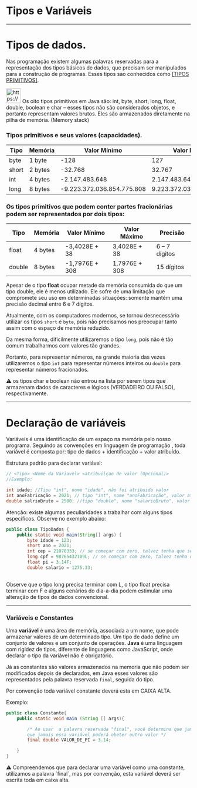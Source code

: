 # Tipos e Variáveis

---

# Tipos de dados.

Nas programação existem algumas palavras reservadas para a representação dos tipos básicos de dados, que precisam ser manipulados para a construção de programas. Esses tipos sao conhecidos como [[TIPOS PRIMITIVOS]](https://dicasdeprogramacao.com.br/tipos-de-dados-primitivos/).

<aside>
<img src="https://www.notion.so/icons/exclamation-mark_purple.svg" alt="https://www.notion.so/icons/exclamation-mark_purple.svg" width="40px" /> Os oito tipos primitivos em Java são:
int, byte, short, long, float, double, boolean e char – esses tipos não são considerados objetos, e portanto representam valores brutos. Eles são armazenados diretamente na pilha de memória. (Memory stack)

</aside>

### Tipos primitivos e seus valores (capacidades).

| Tipo | Memória  | Valor Mínimo | Valor Máximo |
| --- | --- | --- | --- |
| byte | 1 byte | -128 | 127 |
| short | 2 bytes | -32.768 | 32.767 |
| int | 4 bytes | -2.147.483.648 | 2.147.483.647 |
| long | 8 bytes | -9.223.372.036.854.775.808 | 9.223.372.036.854.775.807 |

### Os tipos primitivos que podem conter partes fracionárias podem ser representados por dois tipos:

| Tipo | Memória  | Valor Mínimo | Valor Máximo | Precisão |
| --- | --- | --- | --- | --- |
| float | 4 bytes | -3,4028E + 38 | 3,4028E + 38 | 6 – 7 dígitos |
| double | 8 bytes | -1,7976E + 308 | 1,7976E + 308 | 15 dígitos |

Apesar de o tipo **float** ocupar metade da memória consumida do que um tipo double, ele é menos utilizado. Ele sofre de uma limitação que compromete seu uso em determinadas situações: somente mantém uma precisão decimal entre 6 e 7 dígitos.

Atualmente, com os computadores modernos, se tornou desnecessário utilizar os tipos `short` e `byte`, pois não precisamos nos preocupar tanto assim com o espaço de memória reduzido.

Da mesma forma, dificilmente utilizaremos o tipo `long`, pois não é tão comum trabalharmos com valores tão grandes.

Portanto, para representar números, na grande maioria das vezes utilizaremos o tipo `int` para representar números inteiros ou `double` para representar números fracionados.

<aside>
⚠️ os tipos char e boolean não entrou na lista por serem tipos que armazenam  dados de caracteres e lógicos (VERDADEIRO OU FALSO), respectivamente.

</aside>

---

# Declaração de variáveis

Variáveis é uma identificação de um espaço na memória pelo nosso programa. Seguindo as convenções em linguagem de programação , toda variável é composta por: tipo de dados + identificação + valor atribuído.

Estrutura padrão para declarar variável:

```java
// <Tipo> <Nome da Variavel> <atribuilçao de valor (Opcional)>
//Exemplo:

int idade; //Tipo "int", nome "idade", não foi atribuido valor
int anoFabricação = 2021; // tipo "int", nome "anoFabricação", valor atribuido "2021"
double salrioBruto = 2500; //tipo "double", nome "salarioBruto", valor atribuido "2.500"
```

Atenção: existe algumas peculiaridades a trabalhar com alguns tipos específicos. Observe no exemplo abaixo:

```java
public class TipoDados {
	public static void main(String[] args) {
		byte idade = 123;
		short ano = 2021;
		int cep = 21070333; // se começar com zero, talvez tenha que ser outro tipo
		long cpf = 98765432109L; // se começar com zero, talvez tenha que ser outro tipo
		float pi = 3.14F;
		double salario = 1275.33;
	

```

Observe que o tipo long precisa terminar com L, o tipo float precisa terminar com F e alguns cenários do dia-a-dia podem estimular uma alteração de tipos de dados convencional.

---

### Variáveis e Constantes

Uma **variável** é uma área de memória, associada a um nome, que pode armazenar valores de um determinado tipo. Um tipo de dado define um conjunto de valores e um conjunto de operações. **Java** é uma linguagem com rigidez de tipos, diferente de linguagens como JavaScript, onde declarar o tipo da variável não é obrigatório.

Já as constantes são valores armazenados na memoria que não podem ser modificados depois de declarados, em Java esses valores são representados pela palavra reservada `final`, seguida do tipo.

Por convenção toda variável constante deverá esta em CAIXA ALTA.

Exemplo:

```java
public class Constante{
	public static void main (String [] args){

		/* Ao usar  a palavra reservada "final", você determina que jamais essa variável poderá obeter outro valor
		que jamais essa variável poderá obeter outro valor */ 
		final double VALOR_DE_PI = 3.14;

	}
}
```

<aside>
⚠️ Compreendemos que para declarar uma variável como uma constante, utilizamos a palavra `final`, mas por convenção, esta variável deverá ser escrita toda em caixa alta.

</aside>